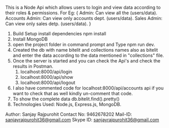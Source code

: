 This is a Node Api which allows users to login and view data according to their roles & permissions.
For Eg:
{	Admin: Can view all the (users/data).
	Accounts Admin: Can view only accounts dept. (users/data).
	Sales Admin: Can view only sales detp. (users/data).
}
1. Build Setup
	install dependencies
	npm install
2. Install MongoDB
3. open the project folder in command prompt and Type npm run dev.
4. Created the db with name bitelit and collections names also as bitelit and enter the data according to the data 
   mentioned in "collections" file.
5. Once the server is started and you can check the Api's and check the results in Postman. 
	1. localhost:8000/api/login
	2. localhost:8000/api/show
	3. localhost:8000/api/logout
6. I also have commented code for localhost:8000/api/accounts api if you want to check that as well kindly un-comment that code.
7. To show the complete data db.bitelit.find().pretty()
8. Technologies Used: Node.js, Express.js, MongoDB.

Author: Sanjay Rajpurohit
Contact No: 9462678202
Mail-ID: sanjayrajpurohit36@gmail.com
Skype ID: sanjayrajpurohit36@gmail.com 

